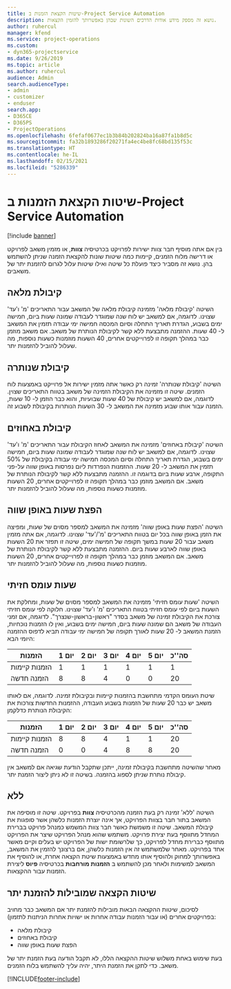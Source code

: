 ```yaml
---
title: שיטות הקצאת הזמנות ב-Project Service Automation
description: נושא זה מספק מידע אודות הדרכים השונות שבהן באפשרותך להזמין הקצאות.
author: ruhercul
manager: kfend
ms.service: project-operations
ms.custom:
- dyn365-projectservice
ms.date: 9/26/2019
ms.topic: article
ms.author: ruhercul
audience: Admin
search.audienceType:
- admin
- customizer
- enduser
search.app:
- D365CE
- D365PS
- ProjectOperations
ms.openlocfilehash: 6fefaf0677ec1b3b84b202824ba16a87fa1b8d5c
ms.sourcegitcommit: fa32b1893286f20271fa4ec4be8fc68bd135f53c
ms.translationtype: HT
ms.contentlocale: he-IL
ms.lasthandoff: 02/15/2021
ms.locfileid: "5286339"
---
```

# <a name="booking-allocation-methods-in-project-service-automation"></a>שיטות הקצאת הזמנות ב-Project Service Automation

[!include [banner](../includes/psa-now-project-operations.md)]

בין אם אתה מוסיף חבר צוות ישירות לפרויקט בכרטיסיה **צוות**, או מזמין משאב לפרויקט או דרישה מלוח הזמנים, קיימות כמה שיטות שונות להקצאת הזמנה שניתן להשתמש בהן. נושא זה מסביר כיצד פועלת כל שיטה ואילו שיטות עלול לגרום להזמנת יתר של משאבים.

## <a name="full-capacity"></a>קיבולת מלאה 
השיטה 'קיבולת מלאה' מזמינה קיבולת מלאה של המשאב עבור התאריכים 'מ' ו'עד' שצוינו. לדוגמה, אם למשאב יש לוח שנה שמוגדר לעבודה שמונה שעות ביום, חמישה ימים בשבוע, הגדרת תאריך התחלה וסיום המכסה חמישה ימי עבודה תזמין את המשאב ל- 40 שעות. ההזמנה מתבצעת ללא קשר לקיבולת הנותרת של משאב. אם משאב מוזמן כבר במהלך תקופה זו לפרוייקטים אחרים, 40 השעות מוזמנות כשעות נוספות, מה שעלול להוביל להזמנות יתר.

## <a name="remaining-capacity"></a>קיבולת שנותרה
השיטה 'קיבולת שנותרה' זמינה רק כאשר אתה מזמין ישירות אל פרוייקט באמצעות לוח הזמנים. שיטה זו מזמינה את הקיבולת הזמינה של משאב בטווח התאריכים שצוין. לדוגמה, אם למשאב יש קיבולת של 40 שעות שבועיות, והוא כבר הוזמן ל- 10 שעות, הזמנה עבור אותו שבוע מזמינה את המשאב ל- 30 השעות הנותרות בקיבולת לשבוע זה.

## <a name="percentage-capacity"></a>קיבולת באחוזים
השיטה 'קיבולת באחוזים' מזמינה את המשאב לאחוז הקיבולת עבור התאריכים 'מ' ו'עד' שצוינו. לדוגמה, אם למשאב יש לוח שנה שמוגדר לעבודה שמונה שעות ביום, חמישה ימים בשבוע, הגדרת תאריך התחלה וסיום המכסה חמישה ימי עבודה בקיבולת של 50% תזמין את המשאב ל- 20 שעות. ההזמנות הנפרדות ליום נפרסות באופן שווה על-פני התקופה, ארבע שעות ביום בדוגמה זו. ההזמנה מתבצעת ללא קשר לקיבולת הנותרת של משאב. אם המשאב מוזמן כבר במהלך תקופה זו לפרוייקטים אחרים, 20 השעות מוזמנות כשעות נוספות, מה שעלול להוביל להזמנות יתר.

## <a name="evenly-distribute-hours"></a>הפצת שעות באופן שווה
השיטה '‏‫הפצת שעות באופן שווה'‬ מזמינה את המשאב למספר מסוים של שעות, ומפיצה את הזמן באופן שווה בכל יום בטווח התאריכים 'מ'/'עד' שצוינו. לדוגמה, אם אתה מזמין משאב עבור 20 שעות במשך תקופה של חמישה ימים, שיטה זו תפזר את 20 השעות באופן שווה לארבע שעות ביום. ההזמנה מתבצעת ללא קשר לקיבולת הנותרת של משאב. אם המשאב מוזמן כבר במהלך תקופה זו לפרוייקטים אחרים, 20 השעות מוזמנות כשעות נוספות, מה שעלול להוביל להזמנות יתר.

## <a name="front-load-hours"></a>שעות עומס חזיתי
השיטה 'שעות עומס חזיתי' מזמינה את המשאב למספר מסוים של שעות, ומחלקת את השעות ביום לפי עומס חזיתי בטווח התאריכים 'מ' ו'עד' שצוינו. חלוקה לפי עומס חזיתי צורכת את הקיבולת זמינה של משאב בסדר "ראשון-בראשון-שנצרך". לדוגמה, אם זמני העבודה של משאב הם שמונה שעות ביום, חמישה ימים בשבוע, ואין לו הזמנות נוכחיות, הזמנת המשאב ל- 20 שעות לאורך תקופה של חמישה ימי עבודה תביא לדפוס ההזמנה היומי הבא: 

|         הזמנות          |    יום 1    |    יום 2    |    יום 3    |    יום 4    |    יום 5    |    סה''כ    |
|---------------------------|-------------|-------------|-------------|-------------|-------------|-------------|
|    הזמנות קיימות    |    1        |    1        |    1        |    1        |    1        |    1        |
|    הזמנה חדשה          |    8        |    8        |    4        |    0        |    0        |    20       |

שיטת העומס הקדמי מתחשבת בהזמנות קיימות ובקיבולת זמינה. לדוגמה, אם לאותו משאב יש כבר 20 שעות של הזמנות בשבוע העבודה, ההזמנות החדשות צורכות את הקיבולת הנותרת כדלקמן:

|   הזמנות          | יום 1 | יום 2 | יום 3 | יום 4 | יום 5 | סה''כ |
|---------------------|-------|-------|-------|-------|-------|-------|
| הזמנות קיימות | 8     | 8     | 4     | 1     | 1     | 20    |
| הזמנה חדשה       | 0     | 0     | 4     | 8     | 8     | 20    |

מאחר שהשיטה מתחשבת בקיבולת זמינה, ייתכן שתקבל הודעת שגיאה אם למשאב אין קיבולת נותרת שניתן לספוג בהזמנה. בשיטה זו לא ניתן ליצור הזמנת יתר.

## <a name="none"></a>ללא
השיטה 'ללא' זמינה רק בעת הזמנה מהכרטיסיה **צוות** בפרויקט. שיטה זו מוסיפה את המשאב בתור חבר בצוות הפרויקט, אך אינה יוצרת הזמנות כלשהן אשר סופגות את קיבולת המשאב. שיטה זו משמשת כאשר חבר צוות המשמש כמנהל פרויקט בברירת המחדל מתווסף בעת יצירת פרויקט. משתמש שהוא מנהל הפרויקט שיצר את הפרויקט מתווסף כברירת מחדל לפרויקט, כך שלרשומת ישות של הפרויקט יש בעלים וקיים מאשר אחד בפרויקט. מאחר שלמשתמש זה אין הזמנות כלשהן, אם ברצונך להזמין את המשאב, באפשרותך למחוק ולהוסיף אותו מחדש באמצעות שיטת הקצאה אחרת, או להוסיף את המשאב למשימות ולאחר מכן להשתמש ב **הזמנות מורחבות** בכרטיסיה **פיוס** ליצירת הזמנות עבור ההקצאות.

## <a name="allocation-methods-that-lead-to-overbooking"></a>שיטות הקצאה שמובילות להזמנת יתר
לסיכום, שיטות ההקצאה הבאות מובילות להזמנת יתר אם המשאב כבר מחויב בפרויקטים אחרים (או עבור הזמנות עבודה אחרות או ישויות אחרות הניתנות לתזמון):

- קיבולת מלאה
- קיבולת באחוזים
- הפצת שעות באופן שווה

בעת שימוש באחת משלוש שיטות ההקצאה הללו, לא תקבל הודעה בעת הזמנת יתר של משאב. כדי לתקן את הזמנת היתר, יהיה עליך להשתמש בלוח הזמנים.


[!INCLUDE[footer-include](../includes/footer-banner.md)]